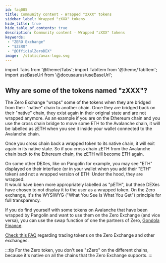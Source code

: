 ```yaml
---
id: faq005
title: Community content - Wrapped "zXXX" tokens
sidebar_label: Wrapped "zXXX" tokens
hide_title: true
hide_table_of_contents: true
description: Community content - Wrapped "zXXX" tokens
keywords:
 - "ZERO Exchange"
 - "$ZERO"
 - "@OfficialZeroDEX"
image:  /static/avax-logo.svg
---
```


import Tabs from '@theme/Tabs';
import TabItem from '@theme/TabItem';
import useBaseUrl from '@docusaurus/useBaseUrl';

## Why are some of the tokens named "zXXX"?

The Zero Exchange "wraps" some of the tokens when they are bridged from their "native" chain to another chain.  Once they are bridged back on their "native" chain, they exist again in their original state and are not wrapped anymore. As an example if you are on the Ethereum chain and you use the cross chain bridge to move some ETH to the Avalanche chain, it will be labelled as zETH when you see it inside your wallet connected to the Avalanche chain.

Once you cross chain back a wrapped token to its native chain, it will exit again in its native state.  So if you cross chain zETH from the Avalanche chain back to the Ethereum chain, the zETH will become ETH again.

On some other DEXes, like on Pangolin for example, you may see "ETH" displayed on their interface (or in your wallet when you add their "ETH" token) and not a wrapped version of ETH: Under the hood, they are wrapped.  
It would have been more appropriately labelled as "pETH", but these DEXes have chosen to not display it to the user as a wrapped token.   On the Zero exchange, it's the WYSIWYG ("What You See Is What You Get") principle for full transparency.

If you do find yourself with some tokens on Avalanche that have been wrapped by Pangolin and want to use them on the Zero Exchange (and vice versa), you can use the swap function of one the partners of Zero, [Gondola Finance](https://gondola.finance).

[Check this FAQ](faq006.md) regarding trading tokens on the Zero Exchange and other exchanges.

:::tip
For the Zero token, you don't see "zZero" on the different chains, because it's native on all the chains that the Zero Exchange supports.
:::
